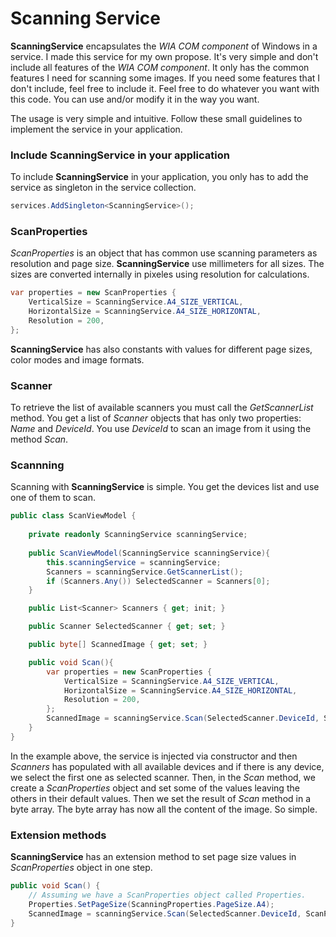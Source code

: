 # Scanning Service
**ScanningService** encapsulates the *WIA COM component* of Windows in a service.
I made this service for my own propose. It's very simple and don't include all features of the *WIA COM component*. It only has the common features I need for scanning some images. If you need some features that I don't include, feel free to include it. Feel free to do whatever you want with this code. You can use and/or modify it in the way you want.

The usage is very simple and intuitive. Follow these small guidelines to implement the service in your application.
### Include ScanningService in your application
To include **ScanningService** in your application, you only has to add the service as singleton in the service collection.
```csharp
services.AddSingleton<ScanningService>();
```
### ScanProperties
*ScanProperties* is an object that has common use scanning parameters as resolution and page size.
**ScanningService** use millimeters for all sizes. The sizes are converted internally in pixeles using resolution for calculations.
```csharp
var properties = new ScanProperties {
    VerticalSize = ScanningService.A4_SIZE_VERTICAL,
    HorizontalSize = ScanningService.A4_SIZE_HORIZONTAL,
    Resolution = 200,
};
```
**ScanningService** has also constants with values for different page sizes, color modes and image formats.
### Scanner
To retrieve the list of available scanners you must call the *GetScannerList* method. You get a list of *Scanner* objects that has only two properties: *Name* and *DeviceId*. You use  *DeviceId* to scan an image from it using the method *Scan*.

### Scannning
Scanning with **ScanningService** is simple. You get the devices list and use one of them to scan.
```csharp
public class ScanViewModel {
	
	private readonly ScanningService scanningService;
	
	public ScanViewModel(ScanningService scanningService){
		this.scanningService = scanningService;
		Scanners = scanningService.GetScannerList();
		if (Scanners.Any()) SelectedScanner = Scanners[0];
	}

	public List<Scanner> Scanners { get; init; }

	public Scanner SelectedScanner { get; set; }

	public byte[] ScannedImage { get; set; }

	public void Scan(){
		var properties = new ScanProperties {
		    VerticalSize = ScanningService.A4_SIZE_VERTICAL,
		    HorizontalSize = ScanningService.A4_SIZE_HORIZONTAL,
		    Resolution = 200,
		};
		ScannedImage = scanningService.Scan(SelectedScanner.DeviceId, ScanProperties);
	}
}
```
In the example above, the service is injected via constructor and then *Scanners* has populated with all available devices and if there is any device, we select the first one as selected scanner. Then, in the *Scan* method, we create a *ScanProperties* object and set some of the values leaving the others in their default values. Then we set the result of *Scan* method in a byte array. The byte array has now all the content of the image. So simple.
### Extension methods
**ScanningService** has an extension method to set page size values in *ScanProperties* object in one step.
```csharp
public void Scan() {
	// Assuming we have a ScanProperties object called Properties.
	Properties.SetPageSize(ScanningProperties.PageSize.A4);
	ScannedImage = scanningService.Scan(SelectedScanner.DeviceId, ScanProperties);
}

```
